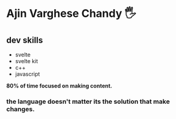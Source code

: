 # Ajin Varghese Chandy 🖐️

## dev skills
* svelte
* svelte kit
* c++
* javascript

**80% of time focused on making content.**

### the language doesn't matter its the solution that make changes.
